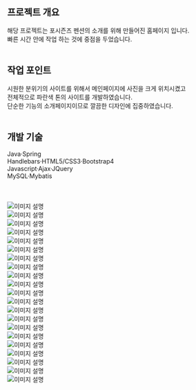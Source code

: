 
## 프로젝트 개요

해당 프로젝트는 포시즌즈 펜션의 소개를 위해 만들어진 홈페이지 입니다.
<br/>
빠른 시간 안에 작업 하는 것에 중점을 두었습니다.
<br/>
<br/>

## 작업 포인트

시원한 분위기의 사이트를 위해서 메인페이지에 사진을 크게 위치시켰고
<br/>
전체적으로 파란색 톤의 사이트를 개발하였습니다.
<br/>
단순한 기능의 소개페이지이므로 깔끔한 디자인에 집중하였습니다.
<br/>
<br/>


## 개발 기술

Java·Spring
<br/>
Handlebars·HTML5/CSS3·Bootstrap4
<br/>
Javascript·Ajax·JQuery
<br/>
MySQL·Mybatis
<br/> 
<br/> 
<br/> 
<br/> 
![이미지 설명](img/1.png)
<br/> 
![이미지 설명](img/2.png)
<br/> 
![이미지 설명](img/3.png)
<br/> 
![이미지 설명](img/4.png)
<br/> 
![이미지 설명](img/5.png)
<br/> 
![이미지 설명](img/6.png)
<br/> 
![이미지 설명](img/7.png)
<br/> 
![이미지 설명](img/8.png)
<br/> 
![이미지 설명](img/9.png)
<br/> 
![이미지 설명](img/10.png)
<br/> 
![이미지 설명](img/11.png)
<br/> 
![이미지 설명](img/12.png)
<br/> 
![이미지 설명](img/13.png)
<br/> 
![이미지 설명](img/14.png)
<br/> 
![이미지 설명](img/15.png)
<br/>
![이미지 설명](img/16.png)
<br/> 
![이미지 설명](img/17.png)
<br/> 
![이미지 설명](img/18.png)
<br/> 
![이미지 설명](img/19.png)
<br/> 
![이미지 설명](img/20.png)
<br/> 
![이미지 설명](img/21.png)

